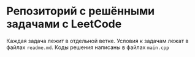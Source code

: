 # Репозиторий с решёнными задачами с LeetCode   
Каждая задача лежит в отдельной ветке. Условия к задачам лежат в файлах `readme.md`. Коды решения написаны в файлах `main.cpp`
